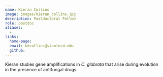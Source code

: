 ```yaml
---
name: Kieran Collins
image: images/kieran_collins.jpg
description: Postdoctoral Fellow
role: postdoc
aliases:
  - 
links:
  home-page: 
  email: kdcollins@stanford.edu
  github: 
---
```


Kieran studies gene amplifications in <i>C. glabrata</i> that arise during evolution in the presence of antifungal drugs
